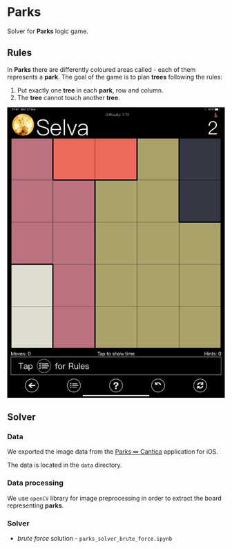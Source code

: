 # Parks

Solver for **Parks** logic game.

## Rules

In **Parks** there are differently coloured areas called - each of them represents a **park**.
The goal of the game is to plan **trees** following the rules:

1. Put exactly one **tree** in each **park**, row and column. 
2. The **tree** cannot touch another **tree**.


![img](./data/selva_2.png)

## Solver 

### Data

We exported the image data from the [Parks ∞ Cantica](http://www.andreasabbatini.com/LogicGames.aspx) application for iOS.

The data is located in the `data` directory.

### Data processing

We use `openCV` library for image preprocessing in order to extract the board representing **parks**.

### Solver

* *brute force* solution - `parks_solver_brute_force.ipynb`


